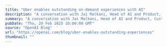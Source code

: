 ```yaml
---
title: "Uber enables outstanding on-demand experiences with AI"
description: "A conversation with Jai Malkani, Head of AI and Product, Customer Obsession at Uber."
summary: "A conversation with Jai Malkani, Head of AI and Product, Customer Obsession at Uber."
pubDate: "Thu, 20 Feb 2025 10:00:00 GMT"
source: "OpenAI Blog"
url: "https://openai.com/blog/uber-enables-outstanding-experiences"
thumbnail: ""
---
```



